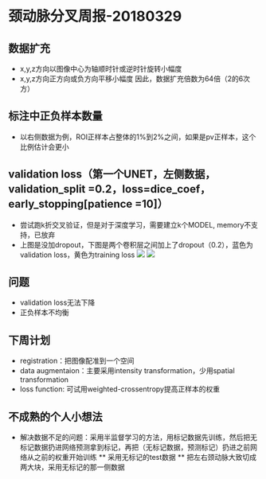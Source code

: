 # 颈动脉分叉周报-20180329

## 数据扩充

* x,y,z方向以图像中心为轴顺时针或逆时针旋转小幅度
* x,y,z方向正方向或负方向平移小幅度
因此，数据扩充倍数为64倍（2的6次方）

## 标注中正负样本数量
 * 以右侧数据为例，ROI正样本占整体的1%到2%之间，如果是pv正样本，这个比例估计会更小

## validation loss（第一个UNET，左侧数据，validation_split =0.2，loss=dice_coef， early_stopping[patience =10]）
* 尝试跑k折交叉验证，但是对于深度学习，需要建立k个MODEL, memory不支持，已放弃
* 上图是没加dropout，下图是两个卷积层之间加上了dropout（0.2），蓝色为validation loss，黄色为training loss
![](https://github.com/cirweecle/DataScience/blob/master/cta_segmentation_PXY/terriableImages/1st_L_withoutDropOut.png)
![](https://github.com/cirweecle/DataScience/blob/master/cta_segmentation_PXY/terriableImages/val_loss_bn_1st_l.png)


## 问题

* validation loss无法下降
* 正负样本不均衡

## 下周计划

* registration：把图像配准到一个空间
* data augmentaion：主要采用intensity transformation，少用spatial transformation
* loss function: 可试用weighted-crossentropy提高正样本的权重

## 不成熟的个人小想法

* 解决数据不足的问题：采用半监督学习的方法，用标记数据先训练，然后把无标记数据扔进网络预测拿到标记，再把（无标记数据，预测标记）扔进之前网络从之前的权重开始训练
** 采用无标记的test数据
** 把左右颈动脉大致切成两大块，采用无标记的那一侧数据